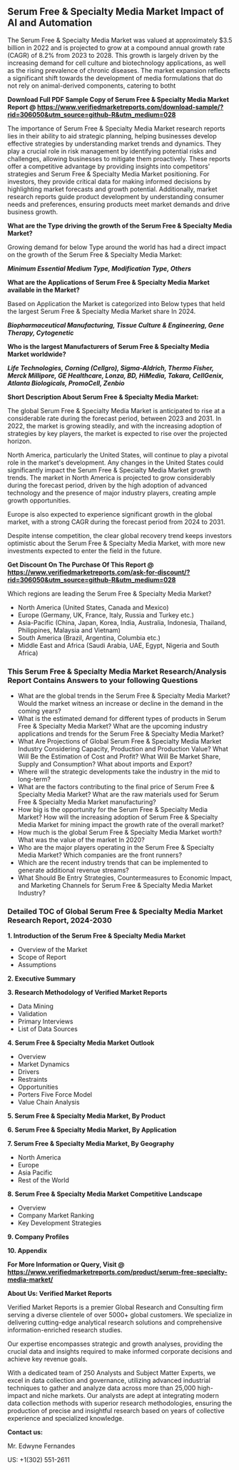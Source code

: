 <h2>Serum Free & Specialty Media Market Impact of AI and Automation</h2><p>The Serum Free & Specialty Media Market was valued at approximately $3.5 billion in 2022 and is projected to grow at a compound annual growth rate (CAGR) of 8.2% from 2023 to 2028. This growth is largely driven by the increasing demand for cell culture and biotechnology applications, as well as the rising prevalence of chronic diseases. The market expansion reflects a significant shift towards the development of media formulations that do not rely on animal-derived components, catering to botht</p><p id="" class=""><strong>Download Full PDF Sample Copy of Serum Free & Specialty Media Market Report @ <a href="https://www.verifiedmarketreports.com/download-sample/?rid=306050&utm_source=github-R&utm_medium=028" target="_blank">https://www.verifiedmarketreports.com/download-sample/?rid=306050&utm_source=github-R&utm_medium=028</a></strong></p><p>The importance of&nbsp;Serum Free & Specialty Media Market research reports lies in their ability to aid strategic planning, helping businesses develop effective strategies by understanding market trends and dynamics. They play a crucial role in risk management by identifying potential risks and challenges, allowing businesses to mitigate them proactively. These reports offer a competitive advantage by providing insights into competitors' strategies and Serum Free & Specialty Media Market positioning. For investors, they provide critical data for making informed decisions by highlighting market forecasts and growth potential. Additionally, market research reports guide product development by understanding consumer needs and preferences, ensuring products meet market demands and drive business growth.</p><p><strong>What are the&nbsp;Type driving the growth of the Serum Free & Specialty Media Market?</strong></p><p id="" class="">Growing demand for below Type around the world has had a direct impact on the growth of the Serum Free & Specialty Media Market:</p><em><strong>Minimum Essential Medium Type, Modification Type, Others</strong></em></p><strong>What are the&nbsp;Applications&nbsp;of Serum Free & Specialty Media Market available in the Market?</strong></p><p id="" class="">Based on Application the Market is categorized into Below types that held the largest Serum Free & Specialty Media Market share In 2024.</p><em><strong>Biopharmaceutical Manufacturing, Tissue Culture & Engineering, Gene Therapy, Cytogenetic</strong></em></p><strong>Who is the largest Manufacturers of Serum Free & Specialty Media Market worldwide?</strong></p><p><em><strong>Life Technologies, Corning (Cellgro), Sigma-Aldrich, Thermo Fisher, Merck Millipore, GE Healthcare, Lonza, BD, HiMedia, Takara, CellGenix, Atlanta Biologicals, PromoCell, Zenbio</strong></em></p><p id="" class=""><strong>Short Description About Serum Free & Specialty Media Market:</strong></p><p>The global Serum Free & Specialty Media Market is anticipated to rise at a considerable rate during the forecast period, between 2023 and 2031. In 2022, the market is growing steadily, and with the increasing adoption of strategies by key players, the market is expected to rise over the projected horizon.</p><p>North America, particularly the United States, will continue to play a pivotal role in the market's development. Any changes in the United States could significantly impact the Serum Free & Specialty Media Market growth trends. The market in North America is projected to grow considerably during the forecast period, driven by the high adoption of advanced technology and the presence of major industry players, creating ample growth opportunities.</p><p>Europe is also expected to experience significant growth in the global market, with a strong CAGR during the forecast period from 2024 to 2031.</p><p>Despite intense competition, the clear global recovery trend keeps investors optimistic about the Serum Free & Specialty Media Market, with more new investments expected to enter the field in the future.</p><p id="" class=""><strong>Get Discount On The Purchase Of This Report @ <a href="https://www.verifiedmarketreports.com/ask-for-discount/?rid=306050&utm_source=github-R&utm_medium=028" target="_blank">https://www.verifiedmarketreports.com/ask-for-discount/?rid=306050&utm_source=github-R&utm_medium=028</a></strong></p>Which regions are leading the Serum Free & Specialty Media Market?</p><ul><li>North America (United States, Canada and Mexico)</li><li>Europe (Germany, UK, France, Italy, Russia and Turkey etc.)</li><li>Asia-Pacific (China, Japan, Korea, India, Australia, Indonesia, Thailand, Philippines, Malaysia and Vietnam)</li><li>South America (Brazil, Argentina, Columbia etc.)</li><li>Middle East and Africa (Saudi Arabia, UAE, Egypt, Nigeria and South Africa)</li></ul><h3 id="" class="">This Serum Free & Specialty Media Market Research/Analysis Report Contains Answers to your following Questions</h3><ul><li>What are the global trends in the Serum Free & Specialty Media Market? Would the market witness an increase or decline in the demand in the coming years?</li><li>What is the estimated demand for different types of products in Serum Free & Specialty Media Market? What are the upcoming industry applications and trends for the Serum Free & Specialty Media Market?</li><li>What Are Projections of Global Serum Free & Specialty Media Market Industry Considering Capacity, Production and Production Value? What Will Be the Estimation of Cost and Profit? What Will Be Market Share, Supply and Consumption? What about imports and Export?</li><li>Where will the strategic developments take the industry in the mid to long-term?</li><li>What are the factors contributing to the final price of Serum Free & Specialty Media Market? What are the raw materials used for Serum Free & Specialty Media Market manufacturing?</li><li>How big is the opportunity for the Serum Free & Specialty Media Market? How will the increasing adoption of Serum Free & Specialty Media Market for mining impact the growth rate of the overall market?</li><li>How much is the global Serum Free & Specialty Media Market worth? What was the value of the market In 2020?</li><li>Who are the major players operating in the Serum Free & Specialty Media Market? Which companies are the front runners?</li><li>Which are the recent industry trends that can be implemented to generate additional revenue streams?</li><li>What Should Be Entry Strategies, Countermeasures to Economic Impact, and Marketing Channels for Serum Free & Specialty Media Market Industry?</li></ul><h3 id="" class="">Detailed TOC of Global Serum Free & Specialty Media Market Research Report, 2024-2030</h3><p id="" class=""><strong>1. Introduction of the Serum Free & Specialty Media Market</strong></p><ul><li>Overview of the Market</li><li>Scope of Report</li><li>Assumptions</li></ul><p id="" class=""><strong>2. Executive Summary</strong></p><p id="" class=""><strong>3. Research Methodology of Verified Market Reports</strong></p><ul><li>Data Mining</li><li>Validation</li><li>Primary Interviews</li><li>List of Data Sources</li></ul><p id="" class=""><strong>4. Serum Free & Specialty Media Market Outlook</strong></p><ul><li>Overview</li><li>Market Dynamics</li><li>Drivers</li><li>Restraints</li><li>Opportunities</li><li>Porters Five Force Model</li><li>Value Chain Analysis</li></ul><p id="" class=""><strong>5. Serum Free & Specialty Media Market, By Product</strong></p><p id="" class=""><strong>6. Serum Free & Specialty Media Market, By Application</strong></p><p id="" class=""><strong>7. Serum Free & Specialty Media Market, By Geography</strong></p><ul><li>North America</li><li>Europe</li><li>Asia Pacific</li><li>Rest of the World</li></ul><p id="" class=""><strong>8. Serum Free & Specialty Media Market Competitive Landscape</strong></p><ul><li>Overview</li><li>Company Market Ranking</li><li>Key Development Strategies</li></ul><p id="" class=""><strong>9. Company Profiles</strong></p><p id="" class=""><strong>10. Appendix</strong></p><p id="" class=""><strong>For More Information or Query, Visit @ <a href="https://www.verifiedmarketreports.com/product/serum-free-specialty-media-market/" target="_blank">https://www.verifiedmarketreports.com/product/serum-free-specialty-media-market/</a></strong></p><p id="" class=""><strong>About Us: Verified Market Reports</strong></p><p id="" class="">Verified Market Reports is a premier Global Research and Consulting firm serving a diverse clientele of over 5000+ global customers. We specialize in delivering cutting-edge analytical research solutions and comprehensive information-enriched research studies.</p><p id="" class="">Our expertise encompasses strategic and growth analyses, providing the crucial data and insights required to make informed corporate decisions and achieve key revenue goals.</p><p id="" class="">With a dedicated team of 250 Analysts and Subject Matter Experts, we excel in data collection and governance, utilizing advanced industrial techniques to gather and analyze data across more than 25,000 high-impact and niche markets. Our analysts are adept at integrating modern data collection methods with superior research methodologies, ensuring the production of precise and insightful research based on years of collective experience and specialized knowledge.</p><p id="" class=""><strong>Contact us:</strong></p><p id="" class="">Mr. Edwyne Fernandes</p><p id="" class="">US: +1(302) 551-2611</p>